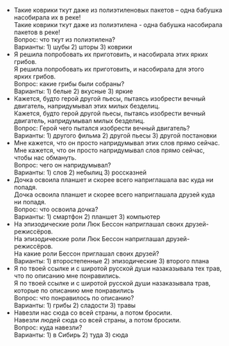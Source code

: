 * Такие коврики ткут даже из полиэтиленовых пакетов – одна бабушка насобирала их в реке!  
 Такие коврики ткут даже из полиэтилена - одна бабушка насобирала пакетов в реке!  
 Вопрос: что ткут из полиэтилена?   
 Варианты: 1) шубы 2) шторы 3) коврики  
* Я решила попробовать их приготовить, и насобирала этих ярких грибов.  
 Я решила попробовать их приготовить, и насобирала для этого ярких грибов.  
 Вопрос: какие грибы были собраны?  
 Варианты: 1) белые 2) вкусные 3) яркие  
* Кажется, будто герой другой пьесы, пытаясь изобрести вечный двигатель, напридумывал этих милых безделиц.  
 Кажется, будто герой другой пьесы, пытаясь изобрести вечный двигатель, напридумывал милых безделиц.  
 Вопрос: Герой чего пытался изобрести вечный двигатель?  
 Варианты: 1) другого фильма 2) другой пьесы 3) другой постановки   
* Мне кажется, что он просто напридумывал этих слов прямо сейчас.  
 Мне кажется, что он просто напридумывал слов прямо сейчас, чтобы нас обмануть.   
 Вопрос: чего он напридумывал?  
 Варианты: 1) слов 2) небылиц 3) россказней  
* Дочка освоила планшет и скорее всего наприглашала вас куда ни попадя.   
 Дочка освоила планшет и скорее всего наприглашала друзей куда ни попадя.   
 Вопрос: что освоила дочка?  
 Варианты: 1) смартфон 2) планшет 3) компьютер  
* На эпизодические роли Люк Бессон наприглашал своих друзей-режиссёров.  
 На эпизодические роли Люк Бессон наприглашал друзей-режиссёров.   
 На какие роли Бессон приглашал своих друзей?  
 Варианты: 1) второстепенные 2) эпизодические 3) второго плана  
* Я по твоей ссылке и с широтой русской души назаказывала тех трав, что по описанию мне понравились.  
 Я по твоей ссылке и с широтой русской души назаказывала трав, которые по описанию мне понравились  
 Вопрос: что понравилось по описанию?  
 Варианты: 1) грибы 2) сладости 3) травы  
* Навезли нас сюда со всей страны, а потом бросили.  
 Навезли людей сюда со всей страны, а потом бросили.  
 Вопрос: куда навезли?  
 Варианты: 1) в Сибирь 2) туда 3) сюда